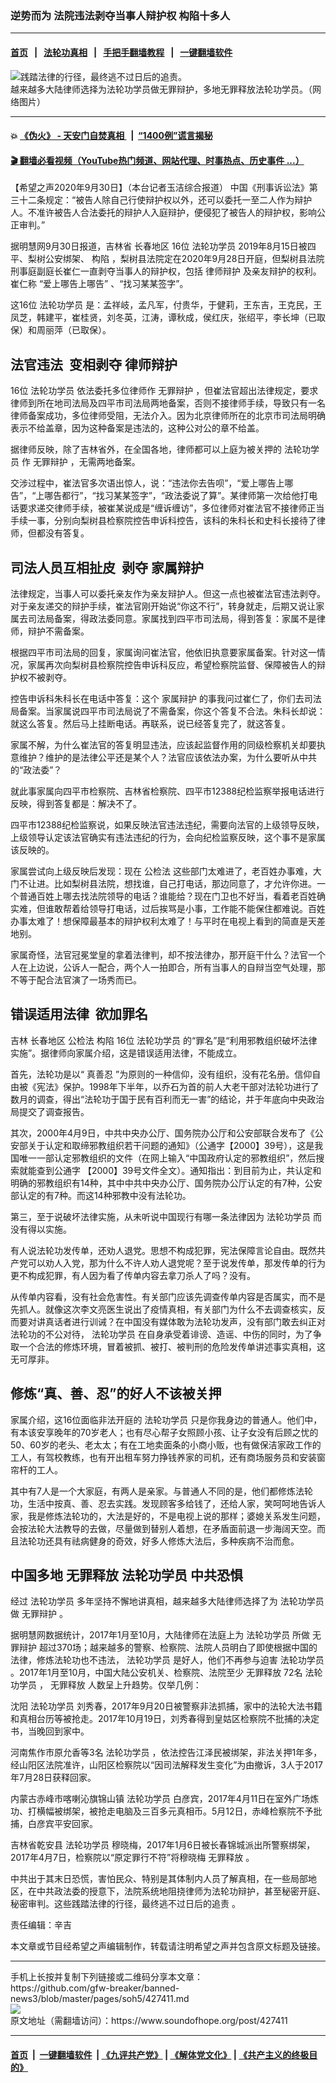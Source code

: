 ### 逆势而为 法院违法剥夺当事人辩护权 构陷十多人 
------------------------

#### [首页](https://github.com/gfw-breaker/banned-news3/blob/master/README.md) &nbsp;&nbsp;|&nbsp;&nbsp; [法轮功真相](https://github.com/begood0513/basic/blob/master/README.md)  &nbsp;&nbsp;|&nbsp;&nbsp; [手把手翻墙教程](https://github.com/gfw-breaker/guides/wiki)  &nbsp;&nbsp;|&nbsp;&nbsp; [一键翻墙软件](https://github.com/gfw-breaker/nogfw/blob/master/README.md)  



<div><img alt="践踏法律的行径，最终逃不过日后的追责。" src="https://img.soundofhope.org/2020-09/1601491672674.png"/>
<br/><figcaption class="caption">
 越来越多大陆律师选择为法轮功学员做无罪辩护，多地无罪释放法轮功学员。（网络图片）
</figcaption></div><hr/>

#### 💥 [《伪火》 - 天安门自焚真相 ](http://158.247.195.190:10000/videos/blog/weihuo.html)&nbsp; |&nbsp; [“1400例”谎言揭秘  ](http://158.247.195.190:10000/videos/blog/jiexi1400.html)

#### [ 🎬  翻墙必看视频（YouTube热门频道、网站代理、时事热点、历史事件 ...）](https://github.com/gfw-breaker/links/blob/master/banned.md)

<div><div class="Content__Wrapper sc-1bvya0-0 grZQxZ">
 <p class="meta-top">
  <span class="meta">
   【希望之声2020年9月30日】（本台记者玉洁综合报道）
  </span>
  中国《刑事诉讼法》第三十二条规定：“被告人除自己行使辩护权以外，还可以委托一至二人作为辩护人。不准许被告人合法委托的辩护人入庭辩护，便侵犯了被告人的辩护权，影响公正审判。”
 </p>
 <p>
  据明慧网9月30日报道，吉林省
  <ok href="/term/387694">
   长春地区
  </ok>
  16位
  <ok href="/term/1633">
   法轮功学员
  </ok>
  2019年8月15日被四平、梨树公安绑架、
  <ok href="/term/10338">
   构陷
  </ok>
  ，梨树县法院定在2020年9月28日开庭，但梨树县法院刑事庭副庭长崔仁一直剥夺当事人的辩护权，包括
  <ok href="/term/387697">
   律师辩护
  </ok>
  及亲友辩护的权利。崔仁称 “爱上哪告上哪告” 、“找习某某签字”。
 </p>
 <p>
  这16位
  <ok href="/term/1633">
   法轮功学员
  </ok>
  是：孟祥岐，孟凡军，付贵华，于健莉，王东吉，王克民，王凤芝，韩建平，崔桂贤，刘冬英，江涛，谭秋成，侯红庆，张绍平，李长坤（已取保）和周丽萍（已取保）。
 </p>
 <h2>
  <strong>
   法官违法  变相剥夺
   <ok href="/term/387697">
    律师辩护
   </ok>
  </strong>
 </h2>
 <p>
  16位
  <ok href="/term/1633">
   法轮功学员
  </ok>
  依法委托多位律师作
  <ok href="/term/56076">
   无罪辩护
  </ok>
  ，但崔法官超出法律规定，要求律师到所在地司法局及四平市司法局两地备案，否则不接律师手续，导致只有一名律师备案成功，多位律师受阻，无法介入。因为北京律师所在的北京市司法局明确表示不给盖章，因为这种备案是违法的，这种公对公的章不给盖。
 </p>
 <div class="AD_Embed__Wrap-sc-1xslmin-0 igMuqX module desktop">
  <div>
  </div>
 </div>
 <p>
  据律师反映，除了吉林省外，在全国各地，律师都可以上庭为被关押的
  <ok href="/term/1633">
   法轮功学员
  </ok>
  作
  <ok href="/term/56076">
   无罪辩护
  </ok>
  ，无需两地备案。
 </p>
 <p>
  交涉过程中，崔法官多次语出惊人，说：“违法你去告呗”，“爱上哪告上哪告”，“上哪告都行”，“找习某某签字”，“政法委说了算”。某律师第一次给他打电话要求递交律师手续，被崔某说成是“缠诉缠访”，多位律师对崔法官不接律师正当手续一事，分别向梨树县检察院控告申诉科控告，该科的朱科长和史科长接待了律师，但都没有答复。
 </p>
 <h2>
  <strong>
   司法人员互相扯皮  剥夺
   <ok href="/term/387700">
    家属辩护
   </ok>
  </strong>
 </h2>
 <p>
  法律规定，当事人可以委托亲友作为亲友辩护人。但这一点也被崔法官违法剥夺。对于亲友递交的辩护手续，崔法官刚开始说“你这不行”，转身就走，后期又说让家属去司法局备案，得政法委同意。家属找到四平市司法局，得到答复：家属不是律师，辩护不需备案。
 </p>
 <p>
  根据四平市司法局的回复，家属询问崔法官，他依旧执意要家属备案。针对这一情况，家属再次向梨树县检察院控告申诉科反应，希望检察院监督、保障被告人的辩护权不被剥夺。
 </p>
 <p>
  控告申诉科朱科长在电话中答复：这个
  <ok href="/term/387700">
   家属辩护
  </ok>
  的事我问过崔仁了，你们去司法局备案。当家属说四平市司法局说了不需备案，你这个答复不合法。朱科长却说：就这么答复。然后马上挂断电话。再联系，说已经答复完了，就这答复。
 </p>
 <p>
  家属不解，为什么崔法官的答复明显违法，应该起监督作用的同级检察机关却要执意维护？维护的是法律公平还是某个人？法官应该依法办案，为什么要听从中共的“政法委”？
 </p>
 <p>
  就此事家属向四平市检察院、吉林省检察院、四平市12388纪检监察举报电话进行反映，得到答复都是：解决不了。
 </p>
 <p>
  四平市12388纪检监察说，如果反映法官违法违纪，需要向法官的上级领导反映，上级领导认定该法官确实有违法违纪的行为，会向纪检监察反映，这个事不是家属该反映的。
 </p>
 <p>
  家属尝试向上级反映后发现：现在
  <ok href="/term/102453">
   公检法
  </ok>
  这些部门太难进了，老百姓办事难，大门不让进。比如梨树县法院，想找谁，自己打电话，那边同意了，才允许你进。一个普通百姓上哪去找法院领导的电话？谁能给？现在门卫也不好当，看着老百姓确实难，但谁敢帮着给领导打电话，过后挨骂是小事，工作能不能保住都难说。百姓办事太难了！想保障最基本的辩护权利太难了！与平时在电视上看到的简直是天差地别。
 </p>
 <p>
  家属奇怪，法官冠冕堂皇的拿着法律判，却不按法律办，那开庭干什么？法官一个人在上边说，公诉人一配合，两个人一拍即合，所有当事人的自辩当空气处理，那不等于配合法官演了一场秀而已。
 </p>
 <h2>
  <strong>
   错误适用法律  欲加罪名
  </strong>
 </h2>
 <p>
  吉林
  <ok href="/term/387694">
   长春地区
  </ok>
  <ok href="/term/102453">
   公检法
  </ok>
  <ok href="/term/10338">
   构陷
  </ok>
  16位
  <ok href="/term/1633">
   法轮功学员
  </ok>
  的“罪名”是“利用邪教组织破坏法律实施”。据律师向家属介绍，这是错误适用法律，不能成立。
 </p>
 <div class="AD_Embed__Wrap-sc-1xslmin-0 igMuqX module desktop">
  <div>
  </div>
 </div>
 <p>
  首先，法轮功是以“
  <ok href="/term/7789">
   真善忍
  </ok>
  ”为原则的一种信仰，没有组织，没有花名册。信仰自由被《宪法》保护。1998年下半年，以乔石为首的前人大老干部对法轮功进行了数月的调查，得出“法轮功于国于民有百利而无一害”的结论，并于年底向中央政治局提交了调查报告。
 </p>
 <p>
  其次，2000年4月9日，中共中央办公厅、国务院办公厅和公安部联合发布了《公安部关于认定和取缔邪教组织若干问题的通知》（公通字【2000】39号），这是我国唯一一部认定邪教组织的文件（在网上输入“中国政府认定的邪教组织”，然后搜索就能查到公通字 【2000】39号文件全文）。通知指出：到目前为止，共认定和明确的邪教组织有14种，其中中共中央办公厅、国务院办公厅认定的有7种，公安部认定的有7种。而这14种邪教中没有法轮功。
 </p>
 <p>
  第三，至于说破坏法律实施，从未听说中国现行有哪一条法律因为
  <ok href="/term/1633">
   法轮功学员
  </ok>
  而没有得以实施。
 </p>
 <p>
  有人说法轮功发传单，还劝人退党。思想不构成犯罪，宪法保障言论自由。既然共产党可以劝人入党，那为什么不许人劝人退党呢？至于说发传单，那发传单的行为更不构成犯罪，有人因为看了传单内容去拿刀杀人了吗？没有。
 </p>
 <p>
  从传单内容看，没有社会危害性。有关部门应该先调查传单内容是否属实，而不是先抓人。就像这次李文亮医生说出了疫情真相，有关部门为什么不去调查核实，反而要对讲真话者进行训诫？在中国没有媒体敢为法轮功发声，没有部门敢去纠正对法轮功的不公对待，
  <ok href="/term/1633">
   法轮功学员
  </ok>
  在自身承受着诽谤、造谣、中伤的同时，为了争取一个合法的修炼环境，冒着被抓、被打、被判刑的危险发传单讲述事实真相，这无可厚非。
 </p>
 <h2>
  <strong>
   修炼“真、善、忍”的好人不该被关押
  </strong>
 </h2>
 <p>
  家属介绍，这16位面临非法开庭的
  <ok href="/term/1633">
   法轮功学员
  </ok>
  只是你我身边的普通人。他们中，有本该安享晚年的70岁老人；也有尽心帮子女照顾小孩、让子女没有后顾之忧的50、60岁的老头、老太太；有在工地卖面条的小商小贩，也有做保洁家政工作的工人，有驾校教练，也有开出租车努力挣钱养家的司机，还有商场服务员和安装窗帘杆的工人。
 </p>
 <p>
  其中有7人是一个大家庭，有两人是亲家。与普通人不同的是，他们都修炼法轮功，生活中按真、善、忍去实践。发现顾客多给钱了，还给人家，笑呵呵地告诉人家，我是修炼法轮功的，大法是好的，不是电视上说的那样；婆媳关系发生问题，会按法轮大法教导的去做，尽量做到替别人着想，在矛盾面前退一步海阔天空。而且法轮功还具有祛病健身的奇效，好多人修炼大法后，多种疾病不治而愈。
 </p>
 <h2>
  <strong>
   中国多地
   <ok href="/term/20057">
    无罪释放
   </ok>
   <ok href="/term/1633">
    法轮功学员
   </ok>
   中共恐惧
  </strong>
 </h2>
 <p>
  经过
  <ok href="/term/1633">
   法轮功学员
  </ok>
  多年坚持不懈地讲真相，越来越多大陆律师选择了为
  <ok href="/term/1633">
   法轮功学员
  </ok>
  做
  <ok href="/term/56076">
   无罪辩护
  </ok>
  。
 </p>
 <div class="AD_Embed__Wrap-sc-1xslmin-0 igMuqX module desktop">
  <div>
  </div>
 </div>
 <p>
  据明慧网数据统计，2017年1月至10月，大陆律师在法庭上为
  <ok href="/term/1633">
   法轮功学员
  </ok>
  所做
  <ok href="/term/56076">
   无罪辩护
  </ok>
  超过370场；越来越多的警察、检察院、法院人员明白了即使根据中国的法律，修炼法轮功也不违法，
  <ok href="/term/1633">
   法轮功学员
  </ok>
  是好人，他们不再参与迫害
  <ok href="/term/1633">
   法轮功学员
  </ok>
  。2017年1月至10月，中国大陆公安机关、检察院、法院至少
  <ok href="/term/20057">
   无罪释放
  </ok>
  72名
  <ok href="/term/1633">
   法轮功学员
  </ok>
  ，
  <ok href="/term/20057">
   无罪释放
  </ok>
  人数呈上升趋势。仅举几例：
 </p>
 <p>
  沈阳
  <ok href="/term/1633">
   法轮功学员
  </ok>
  刘秀春，2017年9月20日被警察非法抓捕，家中的法轮大法书籍和真相台历等被抢走。2017年10月19日，刘秀春得到皇姑区检察院不批捕的决定书，当晚回到家中。
 </p>
 <p>
  河南焦作市原允香等3名
  <ok href="/term/1633">
   法轮功学员
  </ok>
  ，依法控告江泽民被绑架，非法关押1年多，经山阳区法院准许，山阳区检察院以“因司法解释发生变化”为由撤诉，3人于2017年7月28日获释回家。
 </p>
 <p>
  内蒙古赤峰市喀喇沁旗锦山镇
  <ok href="/term/1633">
   法轮功学员
  </ok>
  白彦宾，2017年4月11日在室外广场炼功、打横幅被绑架，被抢走电脑及三百多元真相币。5月12日，赤峰检察院不予批捕，白彦宾平安回家。
 </p>
 <p>
  吉林省乾安县
  <ok href="/term/1633">
   法轮功学员
  </ok>
  穆晓梅，2017年1月6日被长春锦城派出所警察绑架，2017年4月7日，检察院以“原定罪行不符”将穆晓梅
  <ok href="/term/20057">
   无罪释放
  </ok>
  。
 </p>
 <p>
  中共出于其末日恐慌，害怕民众、特别是其体制内人员了解真相，在一些局部地区，在中共政法委的授意下，法院系统地阻挠律师为法轮功辩护，甚至秘密开庭、秘密审判。这些践踏法律的行径，最终逃不过日后的追责
  <span style="font-size:10.5pt">
   <span style="font-family:dengxian">
    。
   </span>
  </span>
 </p>
 <p class="meta-btm">
  责任编辑：辛吉
 </p>
 <p class="meta-btm">
  本文章或节目经希望之声编辑制作，转载请注明希望之声并包含原文标题及链接。
 </p>
</div>
</div>
<hr/>
手机上长按并复制下列链接或二维码分享本文章：<br/>
https://github.com/gfw-breaker/banned-news3/blob/master/pages/soh5/427411.md <br/>
<a href='https://github.com/gfw-breaker/banned-news3/blob/master/pages/soh5/427411.md'><img src='https://github.com/gfw-breaker/banned-news3/blob/master/pages/soh5/427411.md.png'/></a> <br/>
原文地址（需翻墙访问）：https://www.soundofhope.org/post/427411


------------------------
#### [首页](https://github.com/gfw-breaker/banned-news3/blob/master/README.md) &nbsp;|&nbsp; [一键翻墙软件](https://github.com/gfw-breaker/nogfw/blob/master/README.md) &nbsp;| [《九评共产党》](https://github.com/gfw-breaker/9ping.md/blob/master/README.md#九评之一评共产党是什么) | [《解体党文化》](https://github.com/gfw-breaker/jtdwh.md/blob/master/README.md) | [《共产主义的终极目的》](https://github.com/gfw-breaker/gczydzjmd.md/blob/master/README.md)


<img src='http://gfw-breaker.win/banned-news3/pages/soh5/427411.md' width='0px' height='0px'/>